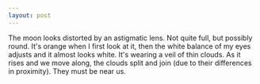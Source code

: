 ```yaml
---
layout: post
---
```


The moon looks distorted by an astigmatic lens. Not quite full, but possibly round. It's orange when I first look at it, then the white balance of my eyes adjusts and it almost looks white. It's wearing a veil of thin clouds. As it rises and we move along, the clouds split and join (due to their differences in proximity).
They must be near us.
